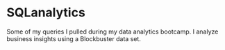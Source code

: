 # SQLanalytics
Some of my queries I pulled during my data analytics bootcamp. I analyze business insights using a Blockbuster data set.
